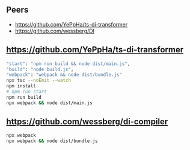 ## Peers
- https://github.com/YePpHa/ts-di-transformer
- https://github.com/wessberg/DI

## https://github.com/YePpHa/ts-di-transformer

```sh
"start": "npm run build && node dist/main.js",
"build": "node build.js",
"webpack": "webpack && node dist/bundle.js"
npx tsc --noEmit --watch
npm install
# npm run start
npm run build
npx webpack && node dist/main.js
```

## https://github.com/wessberg/di-compiler
```sh
npx webpack
npx webpack && node dist/bundle.js
```